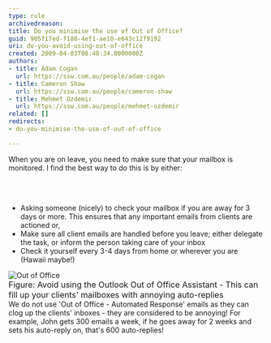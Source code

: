 ```yaml
---
type: rule
archivedreason: 
title: Do you minimise the use of Out of Office?
guid: 905f17ed-f180-4ef1-ae10-e643c12f9192
uri: do-you-avoid-using-out-of-office
created: 2009-04-03T08:48:34.0000000Z
authors:
- title: Adam Cogan
  url: https://ssw.com.au/people/adam-cogan
- title: Cameron Shaw
  url: https://ssw.com.au/people/cameron-shaw
- title: Mehmet Ozdemir
  url: https://ssw.com.au/people/mehmet-ozdemir
related: []
redirects:
- do-you-minimise-the-use-of-out-of-office

---
```



When you are on leave, you need to make sure that your mailbox is monitored. I find the best way to do this is by either&#58; 

<br><excerpt class='endintro'></excerpt><br>

  <ul>
    <li>Asking someone (nicely) to check your mailbox if you are away for 3 days or more. This ensures that any important emails from clients are actioned or, </li>
    <li>Make sure all client emails are handled before you leave; either delegate the task, or inform the person taking care of your inbox </li>
    <li>Check it yourself every 3-4 days from home or wherever you are (Hawaii maybe!) </li>
</ul>
<p><img class="ms-rteCustom-ImageArea" alt="Out of Office" src="/Communication/RulesToBetterEmail/PublishingImages/OutofOffice.gif" /><br>
<font class="ms-rteCustom-FigureNormal" size="+0">Figure&#58; Avoid using the Outlook Out of Office Assistant - This can fill up your clients' mailboxes with annoying auto-replies</font><br>
We do not use 'Out of Office - Automated Response' emails as they can clog up the clients' inboxes - they are considered to be annoying! For example, John gets 300 emails a week, if he goes away for 2 weeks and sets his auto-reply on, that's 600 auto-replies!</p>



